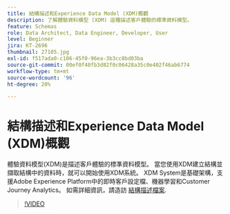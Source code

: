 ```yaml
---
title: 結構描述和Experience Data Model (XDM)概觀
description: 了解體驗資料模型 (XDM) 這種描述客戶體驗的標準資料模型。
feature: Schemas
role: Data Architect, Data Engineer, Developer, User
level: Beginner
jira: KT-2696
thumbnail: 27105.jpg
exl-id: f517ada0-c106-45f0-96ea-3b3cc8bd03ba
source-git-commit: 00ef0f40fb3d82f0c06428a35c0e402f46ab6774
workflow-type: tm+mt
source-wordcount: '96'
ht-degree: 20%

---
```


# 結構描述和Experience Data Model (XDM)概觀

體驗資料模型(XDM)是描述客戶體驗的標準資料模型。 當您使用XDM建立結構並擷取結構中的資料時，就可以開始使用XDM系統。 XDM System是基礎架構，支援Adobe Experience Platform中的即時客戶設定檔、機器學習和Customer Journey Analytics。 如需詳細資訊，請造訪 [結構描述檔案](https://experienceleague.adobe.com/docs/experience-platform/xdm/home.html?lang=zh-Hant).

>[!VIDEO](https://video.tv.adobe.com/v/27105?learn=on)
